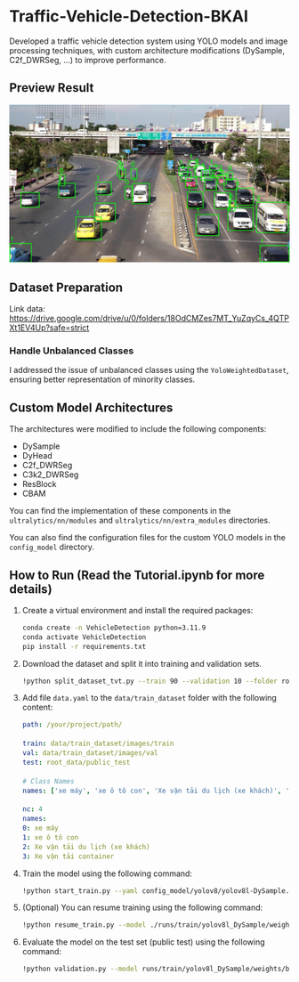 # Traffic-Vehicle-Detection-BKAI

Developed a traffic vehicle detection system using YOLO models and image processing techniques, with custom architecture modifications (DySample, C2f_DWRSeg, ...) to improve performance.

## Preview Result

![alt text](image_with_boxes.jpg)

## Dataset Preparation

Link data: https://drive.google.com/drive/u/0/folders/18OdCMZes7MT_YuZqyCs_4QTPXt1EV4Up?safe=strict

### Handle Unbalanced Classes

I addressed the issue of unbalanced classes using the `YoloWeightedDataset`, ensuring better representation of minority classes.

## Custom Model Architectures

The architectures were modified to include the following components:

- DySample
- DyHead
- C2f\_DWRSeg
- C3k2\_DWRSeg
- ResBlock
- CBAM

You can find the implementation of these components in the `ultralytics/nn/modules` and `ultralytics/nn/extra_modules` directories.

You can also find the configuration files for the custom YOLO models in the `config_model` directory.

## How to Run (Read the Tutorial.ipynb for more details)

1. Create a virtual environment and install the required packages:
    
    ```bash
    conda create -n VehicleDetection python=3.11.9
    conda activate VehicleDetection
    pip install -r requirements.txt
    ```

2. Download the dataset and split it into training and validation sets.

    ```bash
    !python split_dataset_tvt.py --train 90 --validation 10 --folder root_data/train --dest data/train_dataset
    ```

3. Add file `data.yaml` to the `data/train_dataset` folder with the following content:

    ```yaml
    path: /your/project/path/

    train: data/train_dataset/images/train
    val: data/train_dataset/images/val
    test: root_data/public_test

    # Class Names
    names: ['xe máy', 'xe ô tô con', 'Xe vận tải du lịch (xe khách)', 'Xe vận tải container']

    nc: 4
    names:
    0: xe máy
    1: xe ô tô con
    2: Xe vận tải du lịch (xe khách)
    3: Xe vận tải container
    ```

4. Train the model using the following command:

    ```bash
    !python start_train.py --yaml config_model/yolov8/yolov8l-DySample.yaml --model yolov8l.pt --data data/train_dataset/data.yaml --name yolov8l_DySample
    ```
5. (Optional) You can resume training using the following command:

    ```bash
    !python resume_train.py --model ./runs/train/yolov8l_DySample/weights/last.pt
    ```

6. Evaluate the model on the test set (public test) using the following command:

    ```bash
    !python validation.py --model runs/train/yolov8l_DySample/weights/best.pt --split test --data_dir data/train_dataset/data.yaml --name yolov8_DySample_test
    ```
